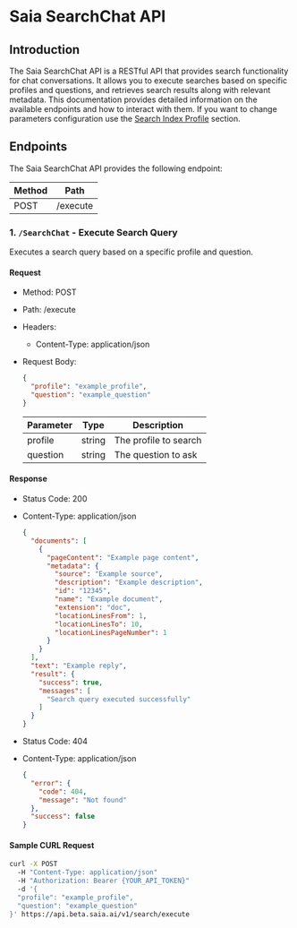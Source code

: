 # Saia SearchChat API

## Introduction

The Saia SearchChat API is a RESTful API that provides search functionality for chat conversations. It allows you to execute searches based on specific profiles and questions, and retrieves search results along with relevant metadata. This documentation provides detailed information on the available endpoints and how to interact with them. If you want to change parameters configuration use the [Search Index Profile](SearchIndexProfile.md) section.

## Endpoints

The Saia SearchChat API provides the following endpoint:

| Method | Path                  |
| ------ | --------------------- |
| POST   | /execute              |

### 1. `/SearchChat` - Execute Search Query

Executes a search query based on a specific profile and question.

#### Request

- Method: POST
- Path: /execute
- Headers:
  - Content-Type: application/json
- Request Body:

  ```json
  {
    "profile": "example_profile",
    "question": "example_question"
  }
  ```

  | Parameter | Type   | Description                     |
  | --------- | ------ | ------------------------------- |
  | profile   | string | The profile to search           |
  | question  | string | The question to ask             |

#### Response

- Status Code: 200
- Content-Type: application/json

  ```json
  {
    "documents": [
      {
        "pageContent": "Example page content",
        "metadata": {
          "source": "Example source",
          "description": "Example description",
          "id": "12345",
          "name": "Example document",
          "extension": "doc",
          "locationLinesFrom": 1,
          "locationLinesTo": 10,
          "locationLinesPageNumber": 1
        }
      }
    ],
    "text": "Example reply",
    "result": {
      "success": true,
      "messages": [
        "Search query executed successfully"
      ]
    }
  }
  ```

- Status Code: 404
- Content-Type: application/json

  ```json
  {
    "error": {
      "code": 404,
      "message": "Not found"
    },
    "success": false
  }
  ```

#### Sample CURL Request

```bash
curl -X POST
  -H "Content-Type: application/json"
  -H "Authorization: Bearer {YOUR_API_TOKEN}"
  -d '{
  "profile": "example_profile",
  "question": "example_question"
}' https://api.beta.saia.ai/v1/search/execute
```
